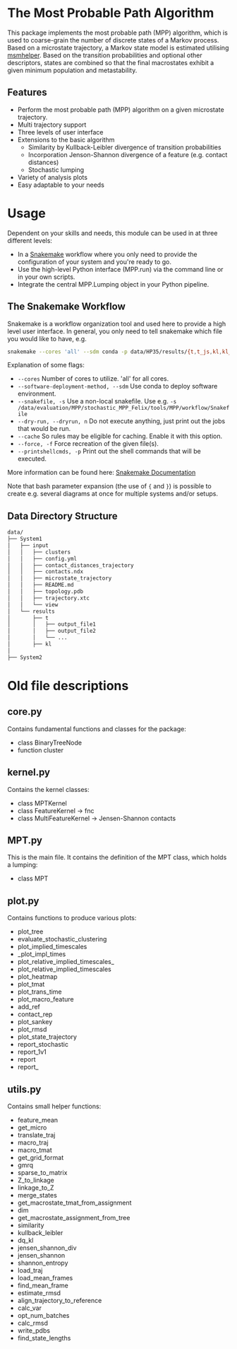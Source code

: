 # The Most Probable Path Algorithm
This package implements the most probable path (MPP) algorithm, which is used to coarse-grain the number of discrete states of a Markov process. Based on a microstate trajectory, a Markov state model is estimated utilising [msmhelper](https://github.com/moldyn/msmhelper). Based on the transition probabilities and optional other descriptors, states are combined so that the final macrostates exhibit a given minimum population and metastability.

## Features
- Perform the most probable path (MPP) algorithm on a given microstate trajectory.
- Multi trajectory support
- Three levels of user interface
- Extensions to the basic algorithm
  - Similarity by Kullback-Leibler divergence of transition probabilities
  - Incorporation Jenson-Shannon divergence of a feature (e.g. contact distances)
  - Stochastic lumping
- Variety of analysis plots
- Easy adaptable to your needs

# Usage
Dependent on your skills and needs, this module can be used in at three different levels:
- In a [Snakemake](https://snakemake.github.io/) workflow where you only need to provide the configuration of your system and you're ready to go.
- Use the high-level Python interface (MPP.run) via the command line or in your own scripts.
- Integrate the central MPP.Lumping object in your Python pipeline.

## The Snakemake Workflow
Snakemake is a workflow organization tool and used here to provide a high level user interface. In general, you only need to tell snakemake which file you would like to have, e.g.

```bash
snakemake --cores 'all' --sdm conda -p data/HP35/results/{t,t_js,kl,kl_js}/dendrogram.pdf --cache
```

Explanation of some flags:

- `--cores` Number of cores to utilize. 'all' for all cores.
- `--software-deployment-method, --sdm` Use conda to deploy software environment.
- `--snakefile, -s` Use a non-local snakefile. Use e.g. `-s /data/evaluation/MPP/stochastic_MPP_Felix/tools/MPP/workflow/Snakefile`
- `--dry-run, --dryrun, n` Do not execute anything, just print out the jobs that would be run.
- `--cache` So rules may be eligible for caching. Enable it with this option.
- `--force, -f` Force recreation of the given file(s).
- `--printshellcmds, -p` Print out the shell commands that will be executed.

More information can be found here: [Snakemake Documentation](https://snakemake.readthedocs.io/en/stable/executing/cli.html)

Note that bash parameter expansion (the use of `{` and `}`) is possible to create e.g. several diagrams at once for multiple systems and/or setups.

## Data Directory Structure

```bash
data/
├── System1
│   ├── input
│   │   ├── clusters
│   │   ├── config.yml
│   │   ├── contact_distances_trajectory
│   │   ├── contacts.ndx
│   │   ├── microstate_trajectory
│   │   ├── README.md
│   │   ├── topology.pdb
│   │   ├── trajectory.xtc
│   │   └── view
│   └── results
│       ├── t
│       │   ├── output_file1
│       │   ├── output_file2
│       │   └── ...
│       ├── kl
│
├── System2
```



# Old file descriptions
## core.py

Contains fundamental functions and classes for the package:

- class BinaryTreeNode
- function cluster

## kernel.py

Contains the kernel classes:

- class MPTKernel
- class FeatureKernel -> fnc
- class MultiFeatureKernel -> Jensen-Shannon contacts

## MPT.py

This is the main file. It contains the definition of the MPT class, which holds a lumping:

- class MPT

## plot.py

Contains functions to produce various plots:

- plot_tree
- evaluate_stochastic_clustering
- plot_implied_timescales
- _plot_impl_times
- plot_relative_implied_timescales_
- plot_relative_implied_timescales
- plot_heatmap
- plot_tmat
- plot_trans_time
- plot_macro_feature
- add_ref
- contact_rep
- plot_sankey
- plot_rmsd
- plot_state_trajectory
- report_stochastic
- report_1v1
- report
- report_

## utils.py

Contains small helper functions:

- feature_mean
- get_micro
- translate_traj
- macro_traj
- macro_tmat
- get_grid_format
- gmrq
- sparse_to_matrix
- Z_to_linkage
- linkage_to_Z
- merge_states
- get_macrostate_tmat_from_assignment
- dim
- get_macrostate_assignment_from_tree
- similarity
- kullback_leibler
- dq_kl
- jensen_shannon_div
- jensen_shannon
- shannon_entropy
- load_traj
- load_mean_frames
- find_mean_frame
- estimate_rmsd
- align_trajectory_to_reference
- calc_var
- opt_num_batches
- calc_rmsd
- write_pdbs
- find_state_lengths
